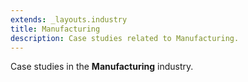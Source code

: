 ```yaml
---
extends: _layouts.industry
title: Manufacturing
description: Case studies related to Manufacturing.
---
```


Case studies in the **Manufacturing** industry.
